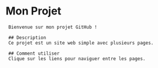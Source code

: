 # Mon Projet

     Bienvenue sur mon projet GitHub !

     ## Description
     Ce projet est un site web simple avec plusieurs pages.

     ## Comment utiliser
     Clique sur les liens pour naviguer entre les pages.

